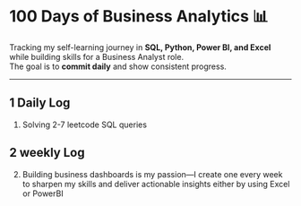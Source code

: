 # 100 Days of Business Analytics 📊

Tracking my self-learning journey in **SQL, Python, Power BI, and Excel** while building skills for a Business Analyst role.  
The goal is to **commit daily** and show consistent progress.

---

## 1 Daily Log
1. Solving 2-7 leetcode SQL queries
## 2 weekly Log
2. Building business dashboards is my passion—I create one every week to sharpen my skills and deliver actionable insights
   either by using Excel or PowerBI

